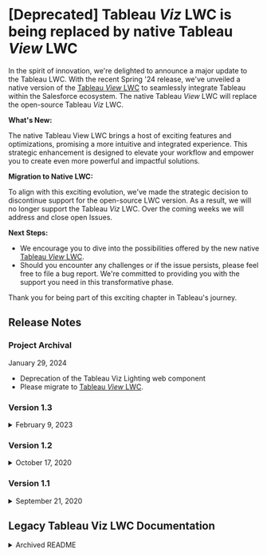 # [Deprecated] Tableau _Viz_ LWC is being replaced by native Tableau _View_ LWC

In the spirit of innovation, we're delighted to announce a major update to the Tableau LWC. With the recent Spring '24 release, we've unveiled a native version of the [Tableau _View_ LWC](https://help.tableau.com/current/online/en-us/lwc_seamless_auth.htm) to seamlessly integrate Tableau within the Salesforce ecosystem. The native Tableau _View_ LWC will replace the open-source Tableau _Viz_ LWC.

**What's New:**

The native Tableau View LWC brings a host of exciting features and optimizations, promising a more intuitive and integrated experience. This strategic enhancement is designed to elevate your workflow and empower you to create even more powerful and impactful solutions.

**Migration to Native LWC:**

To align with this exciting evolution, we've made the strategic decision to discontinue support for the open-source LWC version. As a result, we will no longer support the Tableau _Viz_ LWC. Over the coming weeks we will address and close open Issues.

**Next Steps:**

-   We encourage you to dive into the possibilities offered by the new native [Tableau _View_ LWC](https://help.tableau.com/current/online/en-us/lwc_seamless_auth.htm).
-   Should you encounter any challenges or if the issue persists, please feel free to file a bug report. We're committed to providing you with the support you need in this transformative phase.

Thank you for being part of this exciting chapter in Tableau's journey.

## Release Notes

### Project Archival

January 29, 2024

-   Deprecation of the Tableau Viz Lighting web component
-   Please migrate to [Tableau _View_ LWC](https://help.tableau.com/current/online/en-us/lwc_seamless_auth.htm).

### Version 1.3

<details>
<summary>February 9, 2023</summary>
Updated the component to use the latest version of the Tableau JavaScript API.

**Fixed in this release**

-   [Fixed] Error "[Cannot read properties of null (reading 'width')]" When Viewing Viz Embedded in Salesforce Using Lightning Web Component. There was a conflict with the Embedding JavaScript API used in the app that required an update.
</details>

### Version 1.2

<details>
<summary>October 17, 2020</summary>

**Using the Tableau Viz Lightning web component on Lighting communities**

Salesforce Spring '21 is removing the **Allow Inline Scripts and Script Access to Any Third-party Host** Content Security Policy (CSP) setting for Lightning communities. For Winter `21, Salesforce recommends switching your community to a more secure option now.

To support the increased level of security, version 1.2 of the Tableau Viz Lightning web component adds Tableau Public and Tableau Online as trusted web sites in the managed package. If you are using the Tableau Viz Lighting web component on Lighting community pages and want to embed Tableau views from Tableau Public and Tableau Online, the version 1.2 package handles the CSP change for you. However, if you want to add views from Tableau Server, you need to add the Tableau Server URL as a CSP Trusted Site. For information about how to add Tableau Server as a trusted site, see the Salesforce Help documentation, [Create CSP Trusted Sites to Access Third-Party APIs](https://developer.salesforce.com/docs/atlas.en-us.lightning.meta/lightning/csp_trusted_sites.htm).

**Fixed in this release**

-   [Fixed] When you opened a Salesforce page for editing that contains a Tableau view from Tableau Online on the page, the tabs and the toolbar are shown even if the **Show Toolbar** and **Show Tabs** options were not selected.
</details>

### Version 1.1

<details>
<summary>September 21, 2020</summary>

-   Initial public release of the Tableau Viz Lighting web component.

</details>

## Legacy Tableau Viz LWC Documentation

<details>
<summary>Archived README</summary>

# Please be aware that this Tableau _Viz_ LWC will no longer be supported. Please migrate to the native [Tableau _View_ LWC](https://help.tableau.com/current/online/en-us/lwc_seamless_auth.htm)

### Lightning Web Component for embedding Tableau into Salesforce

[![GitHub Workflow](https://github.com/tableau/tableau-viz-lwc/workflows/CI/badge.svg?branch=master)](https://github.com/tableau/tableau-viz-lwc/actions)
![GitHub version](https://img.shields.io/badge/release-blue) - [Release Notes](#release-notes) (v1.3)

This project provides a Lightning web component that you can customize, deploy, and use to embed a Tableau visualization into Salesforce. This component uses the [Tableau JavaScript API](https://help.tableau.com/current/api/js_api/en-us/JavaScriptAPI/js_api.htm) for embedding Tableau views into web pages.

<div>
    <img src="https://developer.salesforce.com/resource/images/trailhead/badges/projects/trailhead_project_embed-tableau-visualizations-in-salesforce.png" align="left" alt="Trailhead Badge" width="100"/>
    Learn more about the Tableau Viz Lightning web component by completing the <a href="https://trailhead.salesforce.com/en/content/learn/projects/embed-tableau-visualizations-in-salesforce">Embed Tableau Visualizations in Salesforce</a> Trailhead project.
    <br/>
    <br/>
    <br/>
    <br/>
</div>

> This sample component is designed to run on the Salesforce Lightning Platform.

## Table of contents

-   [Install the Tableau Viz Lightning web component from the Salesforce AppExchange](#install-the-tableau-viz-lightning-web-component-from-the-appexchange): This is the easiest way to install the Lightning web component for embedding Tableau views. Use this option if you want to get started using the component as quickly as possible, and you aren't a developer who is interested in the code. Use this option to install the component on Trailhead Playgrounds so you can use it when tackling Trailhead Badges.

-   [Install the component using a Scratch Org](#install-the-component-using-a-scratch-org): This is the recommended installation option if you are a developer. Use this option if you wants to explore and modify the component's code.

-   [Install the component using a Developer Edition Org or a Sandbox](#install-the-component-using-a-developer-edition-org-or-a-sandbox): Consider this option if you want the component deployed to a more permanent development and demonstration environment than a scratch org.

-   [Add the Tableau Visualization component to a Lightning page](#add-the-tableau-visualization-component-to-a-lightning-page): After you have installed the component on your org, you can add a Tableau viz to a Lightning page in Salesforce.

-   [Try Filtering](#try-filtering): If you place the component on a record page you can try filtering a visualization based on the context of the hosting record page, or you can specify the fields in Tableau and Salesforce to use for filtering.

-   [Sign up for the Tableau Developer Program](#sign-up-for-the-tableau-developer-program): Join the Developer Program and the DataDev community. Learn how to customize, integrate and extend the Tableau platform to suit the needs of your organization.

-   [Troubleshooting problems deploying the Lightning web component for Tableau](#troubleshooting-problems-deploying-the-tableau-lightning-web-component): Solve issues related to deploying the Lightning Web Component for Tableau.

---

> For a demonstration of the Tableau Lightning web component in action, see the [Tableau Viz Lightning web component video](https://youtu.be/BliG1NbNg0w).

## Install the Tableau Viz Lightning web component from the AppExchange

The easiest way to install the Lightning web component for Tableau is from the [AppExchange](https://appexchange.salesforce.com/appxListingDetail?listingId=a0N4V00000GF1cSUAT).

The Tableau Viz web component on AppExchange is a container for the Tableau Visualization component available in this GitHub repository. You can install the component in production environments, or in sandbox or Developer Edition organizations on Salesforce, or in test organizations furnished through the Environment Hub. You can learn more about the Tableau Viz Lightning web component, see [Embed Tableau views in Salesforce](https://help.tableau.com/current/pro/desktop/en-us/embed_ex_lwc.htm).

After you install the package, you can [Add the Tableau Visualization component to a Lightning page](#add-the-tableau-visualization-component-to-a-lightning-page).

---

## Install the component using a Scratch Org

1. Set up your environment. Follow the steps in the [Quick Start: Lightning Web Components](https://trailhead.salesforce.com/content/learn/projects/quick-start-lightning-web-components/) Trailhead project. The steps include:

    - Enable Dev Hub in your Trailhead Playground (_Important_)
    - Install Salesforce CLI
    - Install Visual Studio Code
    - Install the Visual Studio Code Salesforce extensions, including the Lightning Web Components extension

    **Tip:** You do not need to complete the last module and create the Hello World Lightning Web Component. We use the Trail here just to help you set up your environment.

    **Note:** You will use the Salesforce CLI to perform the following steps. Be sure you enable Dev Hub in your Trailhead Playground before you begin. Login to your Playground. Go to **Setup > Development > Dev Hub**).

1. If you haven't already done so, open a Command or Terminal window and authorize your hub org and provide it with an alias (**myhuborg** in the following command):

    ```
    sfdx force:auth:web:login -d -a myhuborg

    ```

1. Clone the **tableau-viz-lwc** repository:

    ```
    git clone https://github.com/tableau/tableau-viz-lwc

    ```

1. Navigate to the directory of the repository you just cloned.

    ```
    cd tableau-viz-lwc

    ```

1) Create a scratch org and provide it with an alias (**tableau-viz-lwc** in the command below):

    ```
    sfdx force:org:create -s -f config/project-scratch-def.json -a tableau-viz-lwc

    ```

1. Push the component to your scratch org:

    ```
    sfdx force:source:push
    ```

    Or try force:source:legacy:push via the SFDX extension in VS Code if the above doesn't work.

1. Open the scratch org:

    ```
    sfdx force:org:open

    ```

    This opens Salesforce and takes you to the scratch org.

1. Now you can [Add the Tableau Visualization component to an Lightning page](#add-the-tableau-visualization-component-to-a-lightning-page).

---

## Install the component using a Developer Edition Org or a Sandbox

Follow this set of instructions if you want to deploy the component to a more permanent development environment than a Scratch org.
This includes non source-tracked orgs such as a [free Developer Edition Org](https://developer.salesforce.com/signup) or sandboxes.

1. Authorize your org and provide it with an alias (**mydevorg** in the following command):

    ```
    sfdx force:auth:web:login -s -a mydevorg
    ```

1. Clone this repository:

    ```
    git clone https://github.com/tableau/tableau-viz-lwc

    ```

1. Navigate to the directory of the repository you just cloned.

    ```
    cd tableau-viz-lwc

    ```

1. If you are setting up a Developer Edition: go to **Setup**, under **My Domain**, [register a My Domain](https://help.salesforce.com/articleView?id=domain_name_setup.htm&type=5).

1. Run this command in a terminal to deploy the component.

    ```
    sfdx force:source:deploy -p force-app
    ```

    If see an error message that asks you to specify a username or OAuth options, use the following command and replace `username` with the login name you use for `mydevorg`.

    ```
    sfdx force:source:deploy -p force-app -u username
    ```

1. If your org isn't already open, open it now:

    ```
    sfdx force:org:open -u mydevorg
    ```

    This opens Salesforce and takes you to your Developer Edition Org.

1. Now you can [Add the Tableau Visualization component to a Lightning page](#add-the-tableau-visualization-component-to-a-lightning-page).

---

## Add the Tableau Visualization component to a Lightning page

After you have successfully deployed or pushed the `tableau-viz-lwc` component to your Salesforce org, you can use the component to add a Tableau viz to a Lightning page.

1. From the App Launcher (![App Launcher](./assets/salesforce_icon-applauncher-large.jpg 'App Launcher')), find and select **Sales** (or any other App that provides a page where you can embed the Tableau Lightning Web Component).

1. Click the Setup gear (![Setup gear](./assets/salesforce_icon-setup-large.jpg 'Setup gear')) then select **Edit Page**.

1. Drag the **Tableau Visualization** component from the Custom area of the Lightning Components list to the top of the Page Canvas.

1. Select a Tableau viz to display by providing the URL for the viz in the **The URL for the Tableau view** text box.

    To find the URL for a viz on Tableau Server or Tableau Online, click **Share** on the toolbar and select **Copy Link** from the Share View dialog box. For Tableau Public, copy the URL for the viz from the address bar in your browser.

    In Salesforce, use the options for the **Tableau Visualization** component to control the size of the viz and whether you want to show the Tableau toolbar or any tabs for the viz.

> For this first release, we support SSO only with SAML. If you want to configure Tableau to use Salesforce IdP, follow the steps described in [Configure SAML with Salesforce](https://help.tableau.com/current/online/en-us/saml_config_salesforce.htm) and [Configure SAML for Tableau Viz Lightning Web Component](https://help.tableau.com/current/online/en-us/saml_config_TOL_LWC.htm) for Tableau Online. For Tableau Server, see [Configure SAML for Tableau Viz Lightning Web Component](https://help.tableau.com/current/server/en-us/saml_config_LWC.htm) for Windows and [Configure SAML for Tableau Viz Lightning Web Component](https://help.tableau.com/current/server-linux/en-us/saml_config_LWC.htm) for Linux.

![Tableau Visualization LWC](./assets/lwc_tableau_viz_url.png 'Tableau Visualization LWC')

---

## Try filtering

The Tableau Lightning web component supports two ways of filtering the Tableau visualization. These methods of filtering only work on Lightning record pages. Filtering is not available for Home pages or App pages. For record pages, you can automatically filter the Tableau visualization based upon the page it is embedded in (_context filtering_), or you can specify fields in Tableau and in Salesforce to create more sophisticated filtering.

### Context filtering

To have the visualization filtered based upon the page it is embedded in, the Tableau viz needs to have a field that corresponds to the record page ID. For example, if you want to embed a viz for sales on a user's page that shows just the sales for that user, the Tableau viz should include a field that holds the record IDs for users.

1. In your Salesforce org, select a record page where you want to embed the viz (for example, Users or Opportunities).

1. Edit the record page and configure the component by entering the URL of the Tableau viz that contains the data you want to display. The Tableau visualization must include that a field that holds the record IDs (for example, user or account IDs).

1. Select **Filter the Tableau view based upon the current Salesforce record** and save your changes to the page.

    When the record ID of the page matches the corresponding value in a field in the Tableau viz, the component applies that filter. For example, component filters the viz to show just the sales data for the user on the user's page.

### Advanced filtering

If you want more control over filtering the Tableau visualization on a records page, you can map a field in Tableau to a specific field in Salesforce.  
The Tableau field needs to be on the viz that you are embedding. The Salesforce field must be a qualified field on the page where you are embedding the viz. When the values of these two fields match, the Tableau Lightning web component will automatically filter the Tableau viz.

To test out this filtering, you can add the **Tableau Visualization** component to a record page. For example, if you have a Tableau viz that contains data that is related to sales information, you can add that viz to your opportunity record pages.

1. In your Salesforce org, click the App Launcher (![App Launcher](./assets/salesforce_icon-applauncher-large.jpg 'App Launcher')), find and select **Sales**, then click the **Accounts** tab. Select an account, for example, **Burlington Textiles** from the All Accounts list.

1. Click the Setup gear (![Setup gear](./assets/salesforce_icon-setup-large.jpg 'Setup gear')) then select **Edit Page**.

1. Drag the **Tableau Visualization** component from the Custom area of the Lightning Components list to the top of the Page Canvas.

1. Configure the component.

    - Enter the URL of the Tableau viz that contains the sales data you want to display.

    - Provide the name of the the Tableau field to use for filtering. The Tableau field needs to be the name of a field in the viz that you are embedding. For example, the viz might contain a field for the `User ID`.

    - Provide the name of the the Salesforce field to use in filtering. You can select the qualified field names for the page from the drop-down list. For example, on the account record page, you could select `Owner ID`.

    When the values from these two fields match, the LWC will automatically filter the Tableau viz.

    ![Tableau Visualization LWC Filter Settings](./assets/lwc_filtering.png 'Tableau Visualization LWC Filter Settings')

1. Save your changes to the page.

---

## Sign up for the Tableau Developer Program

We want to hear from you!

![Flex DataDev Warrior](./assets/smallWarrior_DataDev_nohashtag.png)

Join the Developer Program and gain access to the latest news about the Tableau developer platform and tools.

1. To join the Developer Program, go to [(https://www.tableau.com/developer)](https://www.tableau.com/developer) and use your Tableau login to sign up. After you join, you can sign up and get a Tableau Online developer site [(https://www.tableau.com/developer/get-site)](https://www.tableau.com/developer/get-site). With this free developer site, you can try the single sign-on experience using Salesforce as your SAML IdP and configuring SAML on Tableau Online, or you can just use the site to embed a viz from Tableau Online.

1. Try out the Tableau Viz Lightning component and samples!

    - Check out the [Tableau Viz Lightning Web Component Samples](https://github.com/tableau/tableau-viz-lwc-samples)
    - Send us your feedback
    - Check the current [Issues](https://github.com/tableau/tableau-viz-lwc/issues) and add any new ones you find
    - Request new features (add them to [Issues](https://github.com/tableau/tableau-viz-lwc/issues))
    - Ask questions of the Development Team

Welcome to the **#DataDev** Community!

---

## Troubleshooting problems deploying the Tableau Lightning web component

-   **Tip:** Be sure to run the `sfdx` commands from within the project folder.

-   If you encounter the following error message when trying to create a scratch org:

    `ERROR running force:org:create: You do not have access to the [ScratchOrgInfo] object`

    If you have not already done so, you might need to enable Dev Hub in your org. Login to your org and go to **Setup > Development > Dev Hub**). Or search for "Dev Hub" in the Quick Find text box.

-   If you encounter the following message when trying to deploy the component:

    `ERROR running force:source:deploy: Must pass a username and/or OAuth options when creating an AuthInfo instance.`

    Use the `-u username` option. To determine the `username` for your Salesforce org, you can use the command `sfdx force:org:list` to display information about the orgs you have created or are connected to.

> For more information about fixing problems with deployment, see [Troubleshoot Salesforce DX](https://developer.salesforce.com/docs/atlas.en-us.sfdx_dev.meta/sfdx_dev/sfdx_dev_troubleshoot.htm) in the [Salesforce DX Developer Guide](https://developer.salesforce.com/docs/atlas.en-us.sfdx_dev.meta/sfdx_dev/sfdx_dev_intro.htm).

</details>
